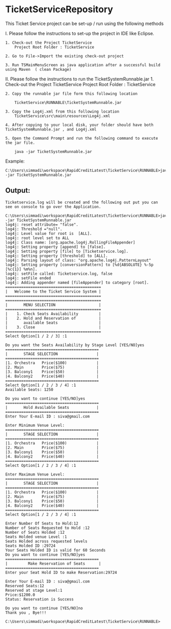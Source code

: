 # TicketServiceRepository
This Ticket Service project can be set-up / run using the following methods

I. Please follow the instructions to set-up the project in IDE like Eclipse.

	1. Check-out the Project TicketService
	    Project Root Folder : TicketService

	2. Go to File->Import the existing check-out project 

	3. Run TSMainMenuScreen as java application after a successful build using Maven  ( clean Package)

II. Please follow the instructions to run the TicketSystemRunnable.jar
	1. Check-out the Project TicketService
	    Project Root Folder : TicketService

	2. Copy the runnable jar file form this following location 

		TicketService\RUNNABLE\TicketSystemRunnable.jar

	3. Copy the Log4j.xml from this following location 
		TicketService\src\main\resources\Log4j.xml

	4. After copying to your local disk, your folder should have both TicketSystemRunnable.jar , and Log4j.xml

	5. Open the Command Prompt and run the following command to execute the jar file.

		java -jar TicketSystemRunnable.jar

Example:

	C:\Users\simmadi\workspace\RapidCreditLatest\TicketService\RUNNABLE>java -jar TicketSystemRunnable.jar

Output:
-----------------

	Ticketservice.log will be created and the following out put you can see on console to go over the Application.

	C:\Users\simmadi\workspace\RapidCreditLatest\TicketService\RUNNABLE>java -jar TicketSystemRunnable.jar
	log4j: reset attribute= "false".
	log4j: Threshold ="null".
	log4j: Level value for root is  [ALL].
	log4j: root level set to ALL
	log4j: Class name: [org.apache.log4j.RollingFileAppender]
	log4j: Setting property [append] to [false].
	log4j: Setting property [file] to [Ticketservice.log].
	log4j: Setting property [threshold] to [ALL].
	log4j: Parsing layout of class: "org.apache.log4j.PatternLayout"
	log4j: Setting property [conversionPattern] to [%d{ABSOLUTE} %-5p [%c{1}] %m%n].
	log4j: setFile called: Ticketservice.log, false
	log4j: setFile ended
	log4j: Adding appender named [fileAppender] to category [root].
	==========================================
	|   Welcome to the Ticket Service System |
	==========================================
	==========================================
	|       MENU SELECTION                   |
	==========================================
	|    1. Check Seats Availability         |
	|    2. Hold and Reservation of          |
	|       available Seats                  |
	|    3. Close                            |
	==========================================
	Select Option[1 / 2 / 3] :1

	Do you want the Seats Availability by Stage Level [YES/NO]yes
	=========================================
	|       STAGE SELECTION                 |
	=========================================
	|1. Orchestra   Price($100)             |
	|2. Main        Price($75)              |
	|3. Balcony1    Price($50)              |
	|4. Balcony2    Price($40)              |
	=========================================
	Select Option[1 / 2 / 3 / 4] :1
	Available Seats: 1250

	Do you want to continue [YES/NO]yes
	=========================================
	|       Hold Available Seats            |
	=========================================
	Enter Your E-mail ID : siva@gmail.com

	Enter Minimum Venue Level:
	=========================================
	|       STAGE SELECTION                 |
	=========================================
	|1. Orchestra   Price($100)             |
	|2. Main        Price($75)              |
	|3. Balcony1    Price($50)              |
	|4. Balcony2    Price($40)              |
	=========================================
	Select Option[1 / 2 / 3 / 4] :1

	Enter Maximum Venue Level:
	=========================================
	|       STAGE SELECTION                 |
	=========================================
	|1. Orchestra   Price($100)             |
	|2. Main        Price($75)              |
	|3. Balcony1    Price($50)              |
	|4. Balcony2    Price($40)              |
	=========================================
	Select Option[1 / 2 / 3 / 4] :1

	Enter Number Of Seats to Hold:12
	Number of Seats Requested to Hold :12
	Number of Seats Holded :12
	Seats Holded venue Level :1
	Seats Holded across requested levels
	Seats Holded ID :29724
	Your Seats Holded ID is valid for 60 Seconds
	Do you want to continue [YES/NO]yes
	=========================================
	|         Make Reservation of Seats      |
	=========================================
	Enter your Seat Hold ID to make Reservation:29724

	Enter Your E-mail ID : siva@gmail.com
	Reserved Seats:12
	Reserved at stage Level:1
	Price:$1200.0
	Status: Reservation is Success

	Do you want to continue [YES/NO]no
	Thank you , Bye!!!

	C:\Users\simmadi\workspace\RapidCreditLatest\TicketService\RUNNABLE>


